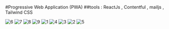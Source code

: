 #Progressive Web Application (PWA) 
##tools : ReactJs , Contentful , mailjs , Tailwind CSS

![6](https://user-images.githubusercontent.com/63199884/136671378-d22dffd8-8d24-4aed-af92-13a8b20e1269.jpeg)
![7](https://user-images.githubusercontent.com/63199884/136671379-f5c0a74b-858f-43cc-89a3-617796fc70ba.jpeg)
![8](https://user-images.githubusercontent.com/63199884/136671380-fbbbfc4a-f3ae-4fbc-a5b6-1632656ff8b7.jpeg)
![9](https://user-images.githubusercontent.com/63199884/136671381-4f455f84-b75e-41da-bbee-020008bcb4eb.jpeg)
![1](https://user-images.githubusercontent.com/63199884/136671373-8d741230-ae32-432b-bd6a-bda28c710d3c.jpg)
![4](https://user-images.githubusercontent.com/63199884/136671376-337a37d6-4382-4ac9-b9c9-99216aa4cb7e.jpg)
![3](https://user-images.githubusercontent.com/63199884/136671375-aa1ddff1-137c-45a0-a8c4-c72c8e3d74b8.jpg)
![2](https://user-images.githubusercontent.com/63199884/136671374-222367e9-4467-4a6e-881a-cc3078f55e22.jpg)
![5](https://user-images.githubusercontent.com/63199884/136671377-64479307-e6a6-422c-a144-23622e2ff2a0.jpg)

